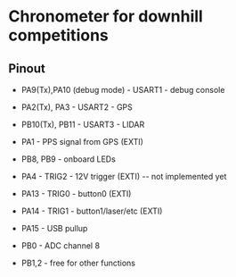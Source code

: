 Chronometer for downhill competitions
=====================================

## Pinout

- PA9(Tx),PA10 (debug mode) - USART1 - debug console
- PA2(Tx), PA3 - USART2 - GPS
- PB10(Tx), PB11 - USART3 - LIDAR

- PA1  - PPS signal from GPS (EXTI)

- PB8, PB9 - onboard LEDs

- PA4  - TRIG2 - 12V trigger (EXTI)  -- not implemented yet
- PA13 - TRIG0 - button0 (EXTI)
- PA14 - TRIG1 - button1/laser/etc (EXTI)
- PA15 - USB pullup

- PB0 - ADC channel 8
- PB1,2 - free for other functions
